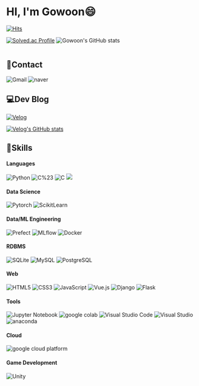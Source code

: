  
<h1>HI, I'm Gowoon😄</h1>

[![Hits](https://hits.seeyoufarm.com/api/count/incr/badge.svg?url=https%3A%2F%2Fgithub.com%2Fcku7808&count_bg=%23FFD47C&title_bg=%23FBAC2D&icon=&icon_color=%23E7E7E7&title=hits&edge_flat=false)](https://hits.seeyoufarm.com)

[![Solved.ac Profile](http://mazassumnida.wtf/api/generate_badge?boj=cku7808)](https://solved.ac/cku7808)
![Gowoon's GitHub stats](https://github-readme-stats.vercel.app/api?username=cku7808&show_icons=true&theme=gruvbox)



<div style="display:inline-block;">
  <h2>📱Contact</h2>
  <img alt="Gmail" src ="https://img.shields.io/badge/Gmail-EA4335.svg?&style=for-the-badge&logo=Gmail&logoColor=white"/>
  <img alt="naver" src ="https://img.shields.io/badge/naver_mail-03C75A.svg?&style=for-the-badge&logo=naver&logoColor=white"/>
 
  <h2>💻Dev Blog</h2>
  <a href="https://velog.io/@cku7808"><img alt="Velog" src ="https://img.shields.io/badge/Velog-20C997.svg?&style=for-the-badge&logo=Velog&logoColor=white"/></a>
 
  [![Velog's GitHub stats](https://velog-readme-stats.vercel.app/api?name=cku7808)](https://github.com/cku7808//velog-readme-stats)
  <br>
  <h2>👊Skills</h2>
  <h4>Languages</h4>
  <img alt="Python" src ="https://img.shields.io/badge/Python-3776AB.svg?&style=for-the-badge&logo=Python&logoColor=white"/>
  <img alt="C%23" src ="https://img.shields.io/badge/C%23-512BD4.svg?&style=for-the-badge&logo=C%23&logoColor=white"/>
  <img alt="C" src ="https://img.shields.io/badge/C-A8B9CC.svg?&style=for-the-badge&logo=C&logoColor=white"/> 
  <img src="https://img.shields.io/badge/Java-007396?style=flat&logo=OpenJDK&logoColor=white"/>

  <h4>Data Science</h4>
<!--   <img alt="TensorFlow" src ="https://img.shields.io/badge/TensorFlow-FF6F00.svg?&style=for-the-badge&logo=TensorFlow&logoColor=white"/> -->
  <img alt="Pytorch" src ="https://img.shields.io/badge/Pytorch-EE4C2C.svg?&style=for-the-badge&logo=Pytorch&logoColor=white"/>
  <img alt="ScikitLearn" src ="https://img.shields.io/badge/Scikit_Learn-F7931E.svg?&style=for-the-badge&logo=ScikitLearn&logoColor=white"/>

  <h4>Data/ML Engineering</h4>
  <img alt="Prefect" src ="https://img.shields.io/badge/Prefect-070E10.svg?&style=for-the-badge&logo=Prefect&logoColor=white"/>
  <img alt="MLflow" src ="https://img.shields.io/badge/MLflow-0194E2.svg?&style=for-the-badge&logo=MLflow&logoColor=white"/>
  <img alt="Docker" src ="https://img.shields.io/badge/Docker-2496ED.svg?&style=for-the-badge&logo=Docker&logoColor=white"/>
  
  <h4>RDBMS</h4>
  <img alt="SQLite" src ="https://img.shields.io/badge/SQLite-003B57.svg?&style=for-the-badge&logo=SQLite&logoColor=white"/>
  <img alt="MySQL" src ="https://img.shields.io/badge/MySQL-4479A1.svg?&style=for-the-badge&logo=MySQL&logoColor=white"/>
  <img alt="PostgreSQL" src ="https://img.shields.io/badge/PostgreSQL-4169E1.svg?&style=for-the-badge&logo=PostgreSQL&logoColor=white"/>
  
  <h4>Web</h4>
  <img alt="HTML5" src ="https://img.shields.io/badge/HTML5-E34F26.svg?&style=for-the-badge&logo=HTML5&logoColor=white"/>
  <img alt="CSS3" src ="https://img.shields.io/badge/CSS3-1572B6.svg?&style=for-the-badge&logo=CSS3&logoColor=white"/>
  <img alt="JavaScript" src ="https://img.shields.io/badge/JavaScript-F7DF1E.svg?&style=for-the-badge&logo=JavaScript&logoColor=black"/>
  <img alt="Vue.js" src ="https://img.shields.io/badge/Vue.js-4FC08D.svg?&style=for-the-badge&logo=Flask&logoColor=white"/>
  <img alt="Django" src ="https://img.shields.io/badge/Django-092E20.svg?&style=for-the-badge&logo=Django&logoColor=white"/>
  <img alt="Flask" src ="https://img.shields.io/badge/Flask-000000.svg?&style=for-the-badge&logo=Flask&logoColor=white"/>
  

  <h4>Tools</h4>
  <img alt="Jupyter Notebook" src ="https://img.shields.io/badge/Jupyter_Notebook-F37626.svg?&style=for-the-badge&logo=Jupyter&logoColor=white"/>
  <img alt="google colab" src ="https://img.shields.io/badge/google_colab-F9AB00.svg?&style=for-the-badge&logo=googlecolab&logoColor=white"/>
  <img alt="Visual Studio Code" src ="https://img.shields.io/badge/visual_studio_code-007ACC.svg?&style=for-the-badge&logo=visualstudiocode&logoColor=white"/>
  <img alt="Visual Studio" src ="https://img.shields.io/badge/visual_studio-5C2D91.svg?&style=for-the-badge&logo=visualstudio&logoColor=white"/>
  <img alt="anaconda" src ="https://img.shields.io/badge/anaconda-44A833.svg?&style=for-the-badge&logo=anaconda&logoColor=white"/>

  <h4>Cloud</h4>
  <img alt="google cloud platform" src ="https://img.shields.io/badge/google_cloud_platform-4285F4.svg?&style=for-the-badge&logo=googlecloud&logoColor=white"/>

  <h4>Game Development</h4>
  <img alt="Unity" src ="https://img.shields.io/badge/Unity-FFFFFF.svg?&style=for-the-badge&logo=Unity&logoColor=black"/><br>

</div>

